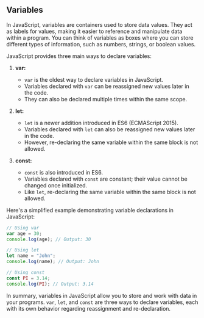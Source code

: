 ## Variables

In JavaScript, variables are containers used to store data values. They act as labels for values, making it easier to reference and manipulate data within a program. You can think of variables as boxes where you can store different types of information, such as numbers, strings, or boolean values.

JavaScript provides three main ways to declare variables:

1. **var:**

   - `var` is the oldest way to declare variables in JavaScript.
   - Variables declared with `var` can be reassigned new values later in the code.
   - They can also be declared multiple times within the same scope.

2. **let:**

   - `let` is a newer addition introduced in ES6 (ECMAScript 2015).
   - Variables declared with `let` can also be reassigned new values later in the code.
   - However, re-declaring the same variable within the same block is not allowed.

3. **const:**
   - `const` is also introduced in ES6.
   - Variables declared with `const` are constant; their value cannot be changed once initialized.
   - Like `let`, re-declaring the same variable within the same block is not allowed.

Here's a simplified example demonstrating variable declarations in JavaScript:

```javascript
// Using var
var age = 30;
console.log(age); // Output: 30

// Using let
let name = "John";
console.log(name); // Output: John

// Using const
const PI = 3.14;
console.log(PI); // Output: 3.14
```

In summary, variables in JavaScript allow you to store and work with data in your programs. `var`, `let`, and `const` are three ways to declare variables, each with its own behavior regarding reassignment and re-declaration.
